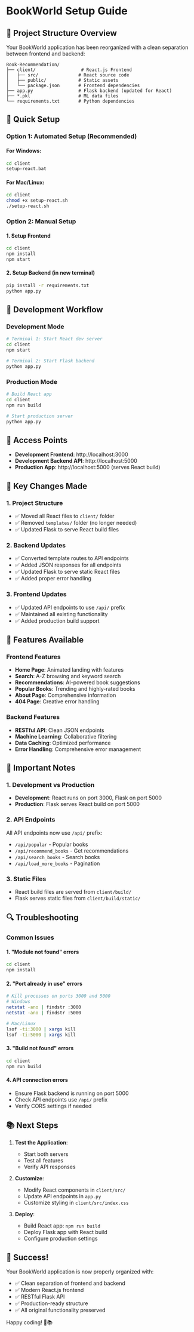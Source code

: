 # BookWorld Setup Guide

## 🎯 Project Structure Overview

Your BookWorld application has been reorganized with a clean separation between frontend and backend:

```
Book-Recommendation/
├── client/                 # React.js Frontend
│   ├── src/               # React source code
│   ├── public/            # Static assets
│   └── package.json       # Frontend dependencies
├── app.py                 # Flask backend (updated for React)
├── *.pkl                  # ML data files
└── requirements.txt       # Python dependencies
```

## 🚀 Quick Setup

### Option 1: Automated Setup (Recommended)

#### For Windows:
```bash
cd client
setup-react.bat
```

#### For Mac/Linux:
```bash
cd client
chmod +x setup-react.sh
./setup-react.sh
```

### Option 2: Manual Setup

#### 1. Setup Frontend
```bash
cd client
npm install
npm start
```

#### 2. Setup Backend (in new terminal)
```bash
pip install -r requirements.txt
python app.py
```

## 🔄 Development Workflow

### Development Mode
```bash
# Terminal 1: Start React dev server
cd client
npm start

# Terminal 2: Start Flask backend
python app.py
```

### Production Mode
```bash
# Build React app
cd client
npm run build

# Start production server
python app.py
```

## 📱 Access Points

- **Development Frontend**: http://localhost:3000
- **Development Backend API**: http://localhost:5000
- **Production App**: http://localhost:5000 (serves React build)

## 🔧 Key Changes Made

### 1. Project Structure
- ✅ Moved all React files to `client/` folder
- ✅ Removed `templates/` folder (no longer needed)
- ✅ Updated Flask to serve React build files

### 2. Backend Updates
- ✅ Converted template routes to API endpoints
- ✅ Added JSON responses for all endpoints
- ✅ Updated Flask to serve static React files
- ✅ Added proper error handling

### 3. Frontend Updates
- ✅ Updated API endpoints to use `/api/` prefix
- ✅ Maintained all existing functionality
- ✅ Added production build support

## 🎨 Features Available

### Frontend Features
- **Home Page**: Animated landing with features
- **Search**: A-Z browsing and keyword search
- **Recommendations**: AI-powered book suggestions
- **Popular Books**: Trending and highly-rated books
- **About Page**: Comprehensive information
- **404 Page**: Creative error handling

### Backend Features
- **RESTful API**: Clean JSON endpoints
- **Machine Learning**: Collaborative filtering
- **Data Caching**: Optimized performance
- **Error Handling**: Comprehensive error management

## 🚨 Important Notes

### 1. Development vs Production
- **Development**: React runs on port 3000, Flask on port 5000
- **Production**: Flask serves React build on port 5000

### 2. API Endpoints
All API endpoints now use `/api/` prefix:
- `/api/popular` - Popular books
- `/api/recommend_books` - Get recommendations
- `/api/search_books` - Search books
- `/api/load_more_books` - Pagination

### 3. Static Files
- React build files are served from `client/build/`
- Flask serves static files from `client/build/static/`

## 🔍 Troubleshooting

### Common Issues

#### 1. "Module not found" errors
```bash
cd client
npm install
```

#### 2. "Port already in use" errors
```bash
# Kill processes on ports 3000 and 5000
# Windows
netstat -ano | findstr :3000
netstat -ano | findstr :5000

# Mac/Linux
lsof -ti:3000 | xargs kill
lsof -ti:5000 | xargs kill
```

#### 3. "Build not found" errors
```bash
cd client
npm run build
```

#### 4. API connection errors
- Ensure Flask backend is running on port 5000
- Check API endpoints use `/api/` prefix
- Verify CORS settings if needed

## 📚 Next Steps

1. **Test the Application**:
   - Start both servers
   - Test all features
   - Verify API responses

2. **Customize**:
   - Modify React components in `client/src/`
   - Update API endpoints in `app.py`
   - Customize styling in `client/src/index.css`

3. **Deploy**:
   - Build React app: `npm run build`
   - Deploy Flask app with React build
   - Configure production settings

## 🎉 Success!

Your BookWorld application is now properly organized with:
- ✅ Clean separation of frontend and backend
- ✅ Modern React.js frontend
- ✅ RESTful Flask API
- ✅ Production-ready structure
- ✅ All original functionality preserved

Happy coding! 🚀📚

